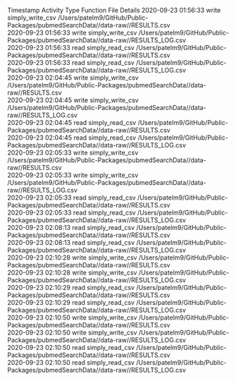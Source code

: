 Timestamp	Activity Type	Function	File	Details
2020-09-23 01:56:33	write	simply_write_csv	/Users/patelm9/GitHub/Public-Packages/pubmedSearchData//data-raw//RESULTS.csv	
2020-09-23 01:56:33	write	simply_write_csv	/Users/patelm9/GitHub/Public-Packages/pubmedSearchData//data-raw//RESULTS_LOG.csv	
2020-09-23 01:56:33	read	simply_read_csv	/Users/patelm9/GitHub/Public-Packages/pubmedSearchData//data-raw//RESULTS.csv	
2020-09-23 01:56:33	read	simply_read_csv	/Users/patelm9/GitHub/Public-Packages/pubmedSearchData//data-raw//RESULTS_LOG.csv	
2020-09-23 02:04:45	write	simply_write_csv	/Users/patelm9/GitHub/Public-Packages/pubmedSearchData//data-raw//RESULTS.csv	
2020-09-23 02:04:45	write	simply_write_csv	/Users/patelm9/GitHub/Public-Packages/pubmedSearchData//data-raw//RESULTS_LOG.csv	
2020-09-23 02:04:45	read	simply_read_csv	/Users/patelm9/GitHub/Public-Packages/pubmedSearchData//data-raw//RESULTS.csv	
2020-09-23 02:04:45	read	simply_read_csv	/Users/patelm9/GitHub/Public-Packages/pubmedSearchData//data-raw//RESULTS_LOG.csv	
2020-09-23 02:05:33	write	simply_write_csv	/Users/patelm9/GitHub/Public-Packages/pubmedSearchData//data-raw//RESULTS.csv	
2020-09-23 02:05:33	write	simply_write_csv	/Users/patelm9/GitHub/Public-Packages/pubmedSearchData//data-raw//RESULTS_LOG.csv	
2020-09-23 02:05:33	read	simply_read_csv	/Users/patelm9/GitHub/Public-Packages/pubmedSearchData//data-raw//RESULTS.csv	
2020-09-23 02:05:33	read	simply_read_csv	/Users/patelm9/GitHub/Public-Packages/pubmedSearchData//data-raw//RESULTS_LOG.csv	
2020-09-23 02:08:13	read	simply_read_csv	/Users/patelm9/GitHub/Public-Packages/pubmedSearchData//data-raw//RESULTS.csv	
2020-09-23 02:08:13	read	simply_read_csv	/Users/patelm9/GitHub/Public-Packages/pubmedSearchData//data-raw//RESULTS_LOG.csv	
2020-09-23 02:10:28	write	simply_write_csv	/Users/patelm9/GitHub/Public-Packages/pubmedSearchData//data-raw//RESULTS.csv	
2020-09-23 02:10:28	write	simply_write_csv	/Users/patelm9/GitHub/Public-Packages/pubmedSearchData//data-raw//RESULTS_LOG.csv	
2020-09-23 02:10:29	read	simply_read_csv	/Users/patelm9/GitHub/Public-Packages/pubmedSearchData//data-raw//RESULTS.csv	
2020-09-23 02:10:29	read	simply_read_csv	/Users/patelm9/GitHub/Public-Packages/pubmedSearchData//data-raw//RESULTS_LOG.csv	
2020-09-23 02:10:50	write	simply_write_csv	/Users/patelm9/GitHub/Public-Packages/pubmedSearchData//data-raw//RESULTS.csv	
2020-09-23 02:10:50	write	simply_write_csv	/Users/patelm9/GitHub/Public-Packages/pubmedSearchData//data-raw//RESULTS_LOG.csv	
2020-09-23 02:10:50	read	simply_read_csv	/Users/patelm9/GitHub/Public-Packages/pubmedSearchData//data-raw//RESULTS.csv	
2020-09-23 02:10:50	read	simply_read_csv	/Users/patelm9/GitHub/Public-Packages/pubmedSearchData//data-raw//RESULTS_LOG.csv	
